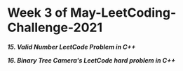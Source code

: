 # Week 3 of May-LeetCoding-Challenge-2021


***15. Valid Number LeetCode Problem in C++***

***16. Binary Tree Camera's LeetCode hard problem in C++***





